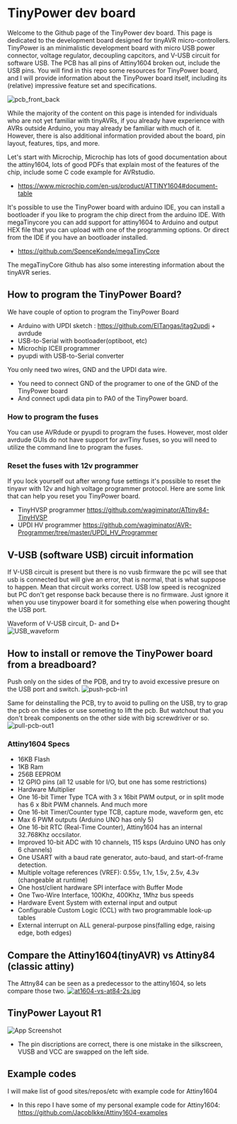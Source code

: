 
# TinyPower dev board

Welcome to the Github page of the TinyPower dev board. This page is dedicated to the development board designed for tinyAVR micro-controllers. TinyPower is an minimalistic development board with micro USB power connector, voltage regulator, decoupling capcitors, and V-USB circuit for software USB. The PCB has all pins of Attiny1604 broken out, include the USB pins. You will find in this repo some resources for TinyPower board, and I will provide information about the TinyPower board itself, including its (relative) impressive feature set and specifications. 

![pcb_front_back](https://i.postimg.cc/XYgpMDkg/full-populated-v1b-small.jpg)

While the majority of the content on this page is intended for individuals who are not yet familiar with tinyAVRs, if you already have experience with AVRs outside Arduino, you may already be familiar with much of it. However, there is also additional information provided about the board, pin layout, features, tips, and more.

Let's start with Microchip, Microchip has lots of good documentation about the attiny1604, lots of good PDFs that explain most of the features of the chip, include some C code example for AVRstudio. 

- https://www.microchip.com/en-us/product/ATTINY1604#document-table 

It's possible to use the TinyPower board with arduino IDE, you can install a bootloader if you like to program the chip direct from the arduino IDE. 
With megaTinycore you can add support for attiny1604 to Arduino and output HEX file that you can upload with one of the programming options. Or direct from the IDE if you have an bootloader installed. 

- https://github.com/SpenceKonde/megaTinyCore

The megaTinyCore Github has also some interesting information about the tinyAVR series. 

## How to program the TinyPower Board?
We have couple of option to program the TinyPower Board
- Arduino with UPDI sketch : https://github.com/ElTangas/jtag2updi + avrdude
- USB-to-Serial with bootloader(optiboot, etc)
- Microchip ICEII programmer
- pyupdi with USB-to-Serial converter

You only need two wires, GND and the UPDI data wire. 
- You need to connect GND of the programer to one of the GND of the TinyPower board
- And connect updi data pin to PA0 of the TinyPower board. 


### How to program the fuses 
You can use AVRdude or pyupdi to program the fuses. However, most older avrdude GUIs do not have support for avrTiny fuses, so you will need to utilize the command line to program the fuses.

### Reset the fuses with 12v programmer
If you lock yourself out after wrong fuse settings it's possible to reset the tinyavr with 12v and high voltage programmer protocol. 
Here are some link that can help you reset you TinyPower board. 

- TinyHVSP programmer https://github.com/wagiminator/ATtiny84-TinyHVSP
- UPDI HV programmer https://github.com/wagiminator/AVR-Programmer/tree/master/UPDI_HV_Programmer

## V-USB (software USB) circuit information

If V-USB circuit is present but there is no vusb firmware the pc will see that usb is connected but will give an error, that is normal, that is what suppose to happen. Mean that circuit works correct. USB low speed is recognized but PC don't get response back because there is no firmware. Just ignore it when you use tinypower board it for something else when powering thought the USB port.

Waveform of V-USB circuit, D- and D+ <br>
![USB_waveform](https://i.postimg.cc/hvK2gjHZ/usb-sync-signal-from-PC-to-device3-SOF.jpg)

## How to install or remove the TinyPower board from a breadboard?
Push only on the sides of the PDB, and try to avoid excessive presure on the USB port and switch.
![push-pcb-in1](https://i.postimg.cc/4xxDdtCX/push-pcb-in1.jpg)

Same for deinstalling the PCB, try to avoid to pulling on the USB, try to grap the pcb on the sides or use someting to lift the pcb. 
But watchout that you don't break components on the other side with big screwdriver or so. 
![pull-pcb-out1](https://i.postimg.cc/W1YQJ3jg/pull-pcb-out1.jpg)


### Attiny1604 Specs
- 16KB Flash
- 1KB Ram
- 256B EEPROM
- 12 GPIO pins (all 12 usable for I/O, but one has some restrictions)
- Hardware Multiplier
- One 16-bit Timer Type TCA with 3 x 16bit PWM output, or in split mode has 6 x 8bit PWM channels. And much more
- One 16-bit Timer/Counter type TCB, capture mode, waveform gen, etc
- Max 6 PWM outputs (Arduino UNO has only 5)
- One 16-bit RTC (Real-Time Counter), Attiny1604 has an internal 32.768Khz occsilator.
- Improved 10-bit ADC with 10 channels, 115 ksps (Arduino UNO has only 6 channels)
- One USART with a baud rate generator, auto-baud, and start-of-frame detection.
- Multiple voltage references (VREF): 0.55v, 1.1v, 1.5v, 2.5v, 4.3v (changeable at runtime)
- One host/client hardware SPI interface with Buffer Mode
- One Two-Wire Interface, 100Khz, 400Khz, 1Mhz bus speeds
- Hardware Event System with external input and output
- Configurable Custom Logic (CCL) with two programmable look-up tables
- External interrupt on ALL general-purpose pins(falling edge, raising edge, both edges)

## Compare the Attiny1604(tinyAVR) vs Attiny84 (classic attiny)
The Attny84 can be seen as a predecessor to the attiny1604, so lets compare those two. 
[![at1604-vs-at84-2s.jpg](https://i.postimg.cc/BZBHVCdH/at1604-vs-at84-2s.jpg)](https://postimg.cc/yWWDJ068)

## TinyPower Layout R1
![App Screenshot](https://i.postimg.cc/k58bzTJ4/Pin-layout-tinypower-v1-b.jpg)
- The pin discriptions are correct, there is one mistake in the silkscreen, VUSB and VCC are swapped on the left side. 

## Example codes
I will make list of good sites/repos/etc with example code for Attiny1604

- In this repo I have some of my personal example code for Attiny1604: https://github.com/JacobIkke/Attiny1604-examples



